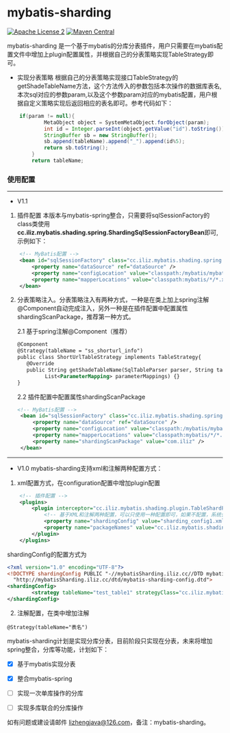# mybatis-sharding

[![Apache License 2](https://img.shields.io/badge/license-ASF2-blue.svg)](https://www.apache.org/licenses/LICENSE-2.0.txt)
[![Maven Central](https://maven-badges.herokuapp.com/maven-central/cc.iliz.mybatis.shading/mybatis-sharding/badge.svg)](https://maven-badges.herokuapp.com/maven-central/cc.iliz.mybatis.shading/mybatis-sharding)


mybatis-sharding 是一个基于mybatis的分库分表插件，用户只需要在mybatis配置文件中增加上plugin配置属性，并根据自己的分表策略实现TableStrategy即可。

- 实现分表策略
根据自己的分表策略实现接口TableStrategy的getShadeTableName方法，这个方法传入的参数包括本次操作的数据库表名,本次sql对应的参数param,以及这个参数param对应的mybatis配置，用户根据自定义策略实现后返回相应的表名即可。参考代码如下：
```java
	if(param != null){
			MetaObject object = SystemMetaObject.forObject(param);
			int id = Integer.parseInt(object.getValue("id").toString());
			StringBuffer sb = new StringBuffer();
			sb.append(tableName).append("_").append(id%5);
			return sb.toString();
		}
		return tableName;
```

### 使用配置
---

- V1.1 

1. 插件配置
本版本与mybatis-spring整合，只需要将sqlSessionFactory的class类使用**cc.iliz.mybatis.shading.spring.ShardingSqlSessionFactoryBean**即可,示例如下：
```xml
    <!-- MyBatis配置 -->
    <bean id="sqlSessionFactory" class="cc.iliz.mybatis.shading.spring.ShardingSqlSessionFactoryBean">
        <property name="dataSource" ref="dataSource" />
        <property name="configLocation" value="classpath:/mybatis/mybatis-config.xml" />
        <property name="mapperLocations" value="classpath:mybatis/*/*.xml" />
    </bean>
```

2. 分表策略注入。分表策略注入有两种方式，一种是在类上加上spring注解@Component自动完成注入，另外一种是在插件配置中配置属性shardingScanPackage，推荐第一种方式。

   2.1 基于spring注解@Component（推荐）
   ```xml
   @Component
   @Strategy(tableName = "ss_shorturl_info")
   public class ShortUrlTableStrategy implements TableStrategy{
      @Override
	  public String getShadeTableName(SqlTableParser parser, String tableName, Object param,
			List<ParameterMapping> parameterMappings) {}
   }
   ```
   
   2.2 插件配置中配置属性shardingScanPackage
   ```xml
   <!-- MyBatis配置 -->
    <bean id="sqlSessionFactory" class="cc.iliz.mybatis.shading.spring.ShardingSqlSessionFactoryBean">
        <property name="dataSource" ref="dataSource" />
        <property name="configLocation" value="classpath:/mybatis/mybatis-config.xml" />
        <property name="mapperLocations" value="classpath:mybatis/*/*.xml" />
        <property name="shardingScanPackage" value="com.iliz" /> 
    </bean>
   ```


---
- V1.0
mybatis-sharding支持xml和注解两种配置方式：
1. xml配置方式，在configuration配置中增加plugin配置
```xml
	<!-- 插件配置 -->
	<plugins>
		<plugin interceptor="cc.iliz.mybatis.shading.plugin.TableShardPlugin">
			<!-- 基于XML和注解两种配置，可以只使用一种配置即可，如果不配置，系统会使用扫描默认配置的包 ，如com,org,edu,cn,gov,io,cc-->
			<property name="shardingConfig" value="sharding_config1.xml"/>
			<property name="packageNames" value="cc.iliz.mybatis.shading"/>
		</plugin>
	</plugins> 
```
shardingConfig的配置方式为
```xml
<?xml version="1.0" encoding="UTF-8"?>
<!DOCTYPE shardingConfig PUBLIC "-//mybatisSharding.iliz.cc//DTD mybatisSharding 1.0//EN"
  "http://mybatisSharding.iliz.cc/dtd/mybatis-sharding-config.dtd">
<shardingConfig>
        <strategy tableName="test_table1" strategyClass="cc.iliz.mybatis.shading.strategy.TestTable1TableStrategy"/>
</shardingConfig>
```
2. 注解配置，在类中增加注解
```
@Strategy(tableName="表名")
```


mybatis-sharding计划是实现分库分表，目前阶段只实现在分表，未来将增加spring整合，分库等功能，计划如下：

- [x] 基于mybatis实现分表
- [x] 整合mybatis-spring
- [ ] 实现一次单库操作的分库
- [ ] 实现多库联合的分库操作


如有问题或建设请邮件 lizhengjava@126.com，备注：mybatis-sharding。
